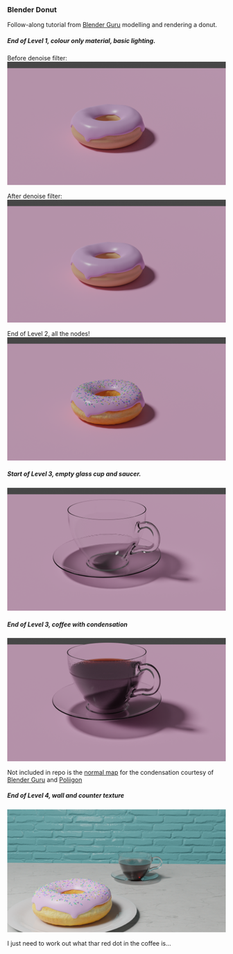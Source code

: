 ### Blender Donut

Follow-along tutorial from [Blender Guru](https://www.youtube.com/playlist?list=PLjEaoINr3zgEq0u2MzVgAaHEBt--xLB6U) modelling and rendering a donut.

##### End of Level 1, colour only material, basic lighting.

Before denoise filter:
![before denoise filter](donut-before-denoise.png "Before denoise filter pass")

After denoise filter:
![after denoise filter](donut-after-denoise.png "After denoise filter pass")

End of Level 2, all the nodes!
![final level 2](donut-final.png "Finished Level 2")

##### Start of Level 3, empty glass cup and saucer.

![start level 3](empty-glass-cup-and-saucer.png "Start Level 3")

##### End of Level 3, coffee with condensation

![end level 3](coffee-with-condensation.png "End Level 3")

Not included in repo is the [normal map](https://www.dropbox.com/s/9j6m709qmu4bfvz/WaterDropletsMixedBubbled001_NRM16_1K.tif?dl=0) for the condensation courtesy of [Blender Guru](https://www.blenderguru.com/) and [Poliigon](https://www.poliigon.com/)

##### End of Level 4, wall and counter texture

![end level 4](final-what-is-that-red-dot.png "End Level 4")

I just need to work out what thar red dot in the coffee is...